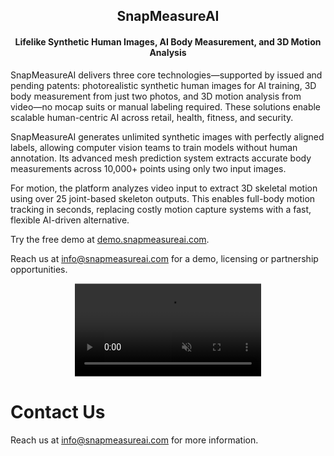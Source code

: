 <h2 align="center"><strong>SnapMeasureAI</strong></h2>
<h4 align="center"><strong>Lifelike Synthetic Human Images, AI Body Measurement, and 3D Motion Analysis</strong></h3>

SnapMeasureAI delivers three core technologies—supported by issued and pending patents: photorealistic synthetic human images for AI training, 3D body measurement from just two photos, and 3D motion analysis from video—no mocap suits or manual labeling required. These solutions enable scalable human-centric AI across retail, health, fitness, and security.

SnapMeasureAI generates unlimited synthetic images with perfectly aligned labels, allowing computer vision teams to train models without human annotation. Its advanced mesh prediction system extracts accurate body measurements across 10,000+ points using only two input images.

For motion, the platform analyzes video input to extract 3D skeletal motion using over 25 joint-based skeleton outputs. This enables full-body motion tracking in seconds, replacing costly motion capture systems with a fast, flexible AI-driven alternative.

Try the free demo at <a href="https://demo.snapmeasureai.com.">demo.snapmeasureai.com</a>.

Reach us at info@snapmeasureai.com for a demo, licensing or partnership opportunities.

<div align="center">
  <video src="https://github.com/user-attachments/assets/07676d64-15cd-424d-84dd-0133146b1070" controls="controls" muted="muted" playsinline="playsinline" style="clip-path: inset(1px 1px);"/>
</div>

# Contact Us

Reach us at info@snapmeasureai.com for more information.
